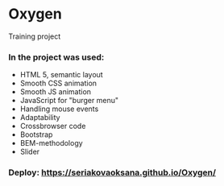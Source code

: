 # Oxygen
Training project
### In the project was used:
- HTML 5, semantic layout
- Smooth CSS animation
- Smooth JS animation
- JavaScript for "burger menu"
- Handling mouse events
- Adaptability
- Crossbrowser code
- Bootstrap
- BEM-methodology
- Slider
### Deploy: https://seriakovaoksana.github.io/Oxygen/
